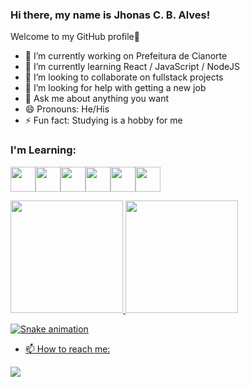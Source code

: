 ### Hi there, my name is Jhonas C. B. Alves! 
Welcome to my GitHub profile👋

- 🔭 I’m currently working on Prefeitura de Cianorte
- 🌱 I’m currently learning React / JavaScript / NodeJS
- 👯 I’m looking to collaborate on fullstack projects
- 🤔 I’m looking for help with getting a new job
- 💬 Ask me about anything you want
- 😄 Pronouns: He/His
- ⚡ Fun fact: Studying is a hobby for me

### I'm Learning: 

<img src="https://cdn.jsdelivr.net/gh/devicons/devicon/icons/javascript/javascript-original.svg" width="40" height="40"/><img src="https://cdn.jsdelivr.net/gh/devicons/devicon/icons/react/react-original-wordmark.svg" width="40" height="40"/><img src="https://cdn.jsdelivr.net/gh/devicons/devicon/icons/nodejs/nodejs-original.svg" width="40" height="40"/><img src="https://cdn.jsdelivr.net/gh/devicons/devicon/icons/mysql/mysql-original.svg" width="40" height="40"/><img src="https://cdn.jsdelivr.net/gh/devicons/devicon/icons/html5/html5-original-wordmark.svg" width="40" height="40"/><img src="https://cdn.jsdelivr.net/gh/devicons/devicon/icons/css3/css3-original.svg" width="40" height="40"/>

<div>
<a href="https://github.com/jhonascba">
<img height="180em" src="https://github-readme-stats.vercel.app/api/top-langs/?username=jhonascba&layout=compact&langs_count=7&theme=dracula"/>
<img height="180em" src="https://github-readme-stats.vercel.app/api?username=jhonascba&show_icons=true&theme=dracula&include_all_commits=true&count_private=true"/>
</div>
  
![Snake animation](https://github.com/jhonascba/jhonascba/blob/output/github-contribution-grid-snake.svg)

- 📫 How to reach me:

<div>
  <a href="https://www.linkedin.com/in/jhonas-colares-barbosa-alves-7b3bab66/"></a>
  <a href = "mailto:jhonascbarbosa@gmail.com"><img src="https://img.shields.io/badge/Gmail-D14836?style=for-the-badge&logo=gmail&logoColor=white" target="_blank"></a>
</div>
